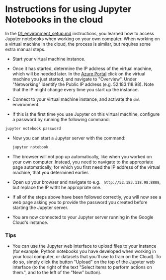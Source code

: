 # Instructions for using Jupyter Notebooks in the cloud
In the [01_environment_setup.md](01_environment_setup.md) instructions, you learned how to access Jupyter notebooks when working on your own computer. When working on a virtual machine in the cloud, the process is similar, but requires some extra manual steps.

- Start your virtual machine instance.

- Once it has started, determine the IP address of the virtual machine, which will be needed later. In the [Azure Portal](http://portal.azure.com/) click on the virtual machine you just started, and navigate to "Overview". Under "Networking" identify the Public IP address (e.g. 
52.183.118.98). Note that the IP might change every time you start up the instance.

- Connect to your virtual machine instance, and activate the `dml` environment.

- If this is the first time you use Jupyter on this virtual machine, configure a password by running the following command:

```bash
jupyter notebook password
```

- Now you can start a Jupyter server with the command:

  ```bash
  jupyter notebook
  ```

- The browser will not pop up automatically, like when you worked on your own computer. Instead, you need to navigate to the appropriate page automatically, for which you first need the IP address of the virtual machine, that you determined earlier.

- Open up your browser and navigate to e.g. `
http://52.183.118.98:8888`, but replace the IP witht he appropriate one.

- If all of the steps above have been followed correctly, you will now see a web page asking you to provide the password you created before starting the Jupyter server.

- You are now connected to your Jupyter server running in the Google Cloud's instance.

### Tips

- You can use the Jupyter web interface to upload files to your instance (for example, Python notebooks you have developed when working in your local computer, or datasets that you'll use to train on the Cloud). To do so, simply click the button "Upload" on the top of the Jupyter web interface (to the right of the text "Select items to perform actions on them.", and to the left of the "New" button).
